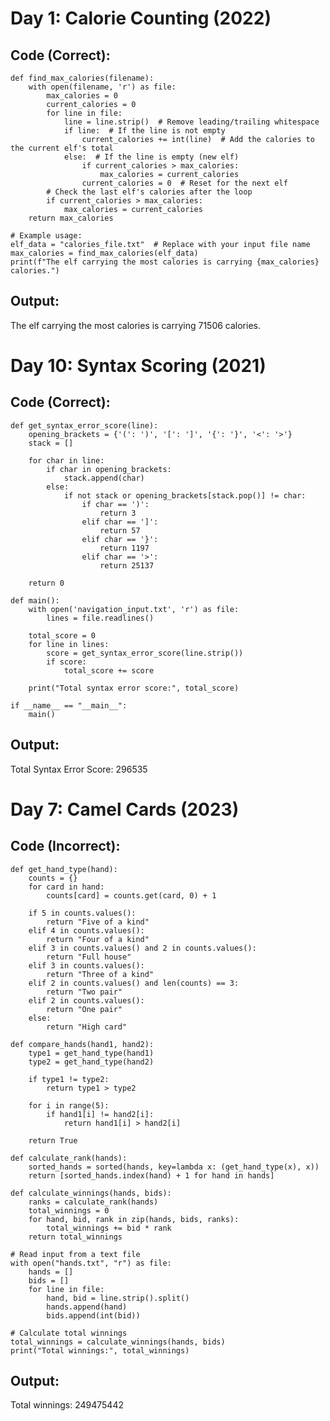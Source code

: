 # Day 1: Calorie Counting (2022)
## Code (Correct):
    def find_max_calories(filename):
        with open(filename, 'r') as file:
            max_calories = 0
            current_calories = 0
            for line in file:
                line = line.strip()  # Remove leading/trailing whitespace
                if line:  # If the line is not empty
                    current_calories += int(line)  # Add the calories to the current elf's total
                else:  # If the line is empty (new elf)
                    if current_calories > max_calories:
                        max_calories = current_calories
                    current_calories = 0  # Reset for the next elf
            # Check the last elf's calories after the loop
            if current_calories > max_calories:
                max_calories = current_calories
        return max_calories

    # Example usage:
    elf_data = "calories_file.txt"  # Replace with your input file name
    max_calories = find_max_calories(elf_data)
    print(f"The elf carrying the most calories is carrying {max_calories} calories.")


## Output: 
The elf carrying the most calories is carrying 71506 calories.
# Day 10: Syntax Scoring (2021)
##  Code (Correct):
    def get_syntax_error_score(line):
        opening_brackets = {'(': ')', '[': ']', '{': '}', '<': '>'}
        stack = []

        for char in line:
            if char in opening_brackets:
                stack.append(char)
            else:
                if not stack or opening_brackets[stack.pop()] != char:
                    if char == ')':
                        return 3
                    elif char == ']':
                        return 57
                    elif char == '}':
                        return 1197
                    elif char == '>':
                        return 25137

        return 0

    def main():
        with open('navigation_input.txt', 'r') as file:
            lines = file.readlines()

        total_score = 0
        for line in lines:
            score = get_syntax_error_score(line.strip())
            if score:
                total_score += score

        print("Total syntax error score:", total_score)

    if __name__ == "__main__":
        main()

## Output:
Total Syntax Error Score: 296535
# Day 7: Camel Cards (2023)
## Code (Incorrect):
    def get_hand_type(hand):
        counts = {}
        for card in hand:
            counts[card] = counts.get(card, 0) + 1

        if 5 in counts.values():
            return "Five of a kind"
        elif 4 in counts.values():
            return "Four of a kind"
        elif 3 in counts.values() and 2 in counts.values():
            return "Full house"
        elif 3 in counts.values():
            return "Three of a kind"
        elif 2 in counts.values() and len(counts) == 3:
            return "Two pair"
        elif 2 in counts.values():
            return "One pair"
        else:
            return "High card"

    def compare_hands(hand1, hand2):
        type1 = get_hand_type(hand1)
        type2 = get_hand_type(hand2)

        if type1 != type2:
            return type1 > type2

        for i in range(5):
            if hand1[i] != hand2[i]:
                return hand1[i] > hand2[i]

        return True

    def calculate_rank(hands):
        sorted_hands = sorted(hands, key=lambda x: (get_hand_type(x), x))
        return [sorted_hands.index(hand) + 1 for hand in hands]

    def calculate_winnings(hands, bids):
        ranks = calculate_rank(hands)
        total_winnings = 0
        for hand, bid, rank in zip(hands, bids, ranks):
            total_winnings += bid * rank
        return total_winnings

    # Read input from a text file
    with open("hands.txt", "r") as file:
        hands = []
        bids = []
        for line in file:
            hand, bid = line.strip().split()
            hands.append(hand)
            bids.append(int(bid))

    # Calculate total winnings
    total_winnings = calculate_winnings(hands, bids)
    print("Total winnings:", total_winnings)
## Output:
Total winnings: 249475442
